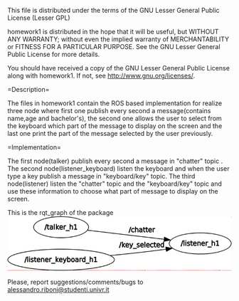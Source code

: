 This file is distributed under the terms of the GNU Lesser General Public License (Lesser GPL)

homework1 is distributed in the hope that it will be useful,
but WITHOUT ANY WARRANTY; without even the implied warranty of
MERCHANTABILITY or FITNESS FOR A PARTICULAR PURPOSE.  See the
GNU Lesser General Public License for more details.

You should have received a copy of the GNU Lesser General Public License
along with homework1. If not, see <http://www.gnu.org/licenses/>.

=Description=

The files in homework1 contain the ROS based implementation for
realize three node where first one publish every second a message(contains name,age and bachelor's),
the second one allows the user to select from the keyboard which part of the message to display on the screen
and the last one print the part of the message selected by the user previously.

=Implementation=

The first node(talker) publish every second a message in "chatter" topic .
The second node(listener_keyboard) listen the keyboard and when the user type a key publish a message in
"keyboard/key" topic.
The third node(listener) listen the "chatter" topic and the "keyboard/key" topic and use these information to choose
what part of message to display on the screen.

This is the rqt_graph of the package
![rosgraph](images/rosgraph.png)

Please, report suggestions/comments/bugs to<br>
alessandro.riboni@studenti.univr.it
